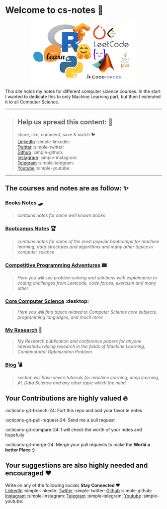 	
# Welcome to cs-notes :notebook:

<center>

<a href='https://qalmaqihir.github.io/'> ![Image](https://github.com/qalmaqihir/qalmaqihir.github.io/blob/main/docs/assets/baner.png)</a>
	
</center>


This site holds my notes for different computer science courses. In the start I wanted to dedicate this to only Machine Learning part, but then I extended it to all Computer Science.
<hr>


> ## Help us spread this content: :wolf:  
> share, like, comment, save & watch :bird:    
>[LinkedIn](https://www.linkedin.com/in/jawad-haider-uca/) :simple-linkedin:   
>[Twitter](https://twitter.com/qalmaqihir)  :simple-twitter:  
>[Github](https://github.com/qalmaqihir) :simple-github:  
>[Instagram]( https://instagram.com/qalmaqihir)  :simple-instagram:   
>[Telegram](https://t.me/Qalmaqihir) :simple-telegram:  
>[Youtube](https://www.youtube.com/channel/UCB-D3NBU6UZ5N7IGKOJxtqQ) :simple-youtube:  


<hr>
   
   
## The courses and notes are as follow: :sparkles:
### [Books Notes](https://qalmaqihir.github.io/booksnotes/) :skateboard:
> _contains notes for some well known books_

###  [Bootcamps Notes](https://qalmaqihir.github.io/bootcampsnotes/) :trophy: 
> _contains notes for some of the most popular bootcamps for machine learning, data structures and algorithms and many other topics in computer science_

###  [Competitive Programming Adventures](https://qalmaqihir.github.io/competitiveprogramming/) :pager:
> _Here you will see problem solving and solutions with explaination to coding challenges from Leetcode, code forces, exercism and many other_

###  [Core Computer Science](https://qalmaqihir.github.io/corecs/) :desktop:
>_Here you will find topics related to Computer Science core subjects, programming languages, and much more_

###  [My Research](https://qalmaqihir.github.io/myresearch/) :abacus:
>_My Research publication and conference papers for anyone interested in doing research in the fields of Machine Learning, Combinotorial Optimization Problem_

###  [Blog]() :bomb:
> _section will have severl tutorials for machine learning, deep learning, AI, Data Science and any other topic which the mind._

## Your Contributions are highly valued :fire:

:octicons-git-branch-24: Fort this repo and add your favorite notes

:octicons-git-pull-request-24: Send me a pull request

:octicons-git-compare-24: I will check the worth of your notes and hopefully

:octicons-git-merge-24: Merge your pull requests to make the **World a better Place :)**  

## Your suggestions are also highly needed and encouraged :heart:
Write on any of the following socials **Stay Connected :heart:**  
[LinkedIn](https://www.linkedin.com/in/jawad-haider-uca/) :simple-linkedin:
[Twitter](https://twitter.com/qalmaqihir)  :simple-twitter:
[Github](https://github.com/qalmaqihir) :simple-github:
[Instagram]( https://instagram.com/qalmaqihir)  :simple-instagram: 
[Telegram](https://t.me/Qalmaqihir) :simple-telegram:
[Youtube](https://www.youtube.com/channel/UCB-D3NBU6UZ5N7IGKOJxtqQ) :simple-youtube: 
